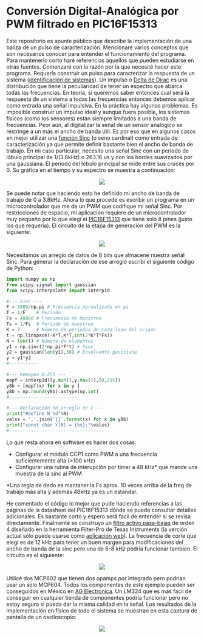 # Conversión Digital-Analógica por PWM filtrado en PIC16F15313
Este repositorio es apunte público que describe la implementación de una baliza de un pulso de caracterización. Mencionaré varios conceptos que son necesarios conocer para entender el funcionamiento del programa. Para mantenerlo corto haré referencias aquellos que pueden estudiarse en otras fuentes. Comenzaré con la razón por la que necesité hacer este programa. Requería construir un pulso para caracterizar la respuesta de un sistema (<a href="https://www.youtube.com/watch?v=YiJRgKJ0My8" target="_blank">identificación de sistemas</a>). Un impulso o <a href="https://es.khanacademy.org/math/differential-equations/laplace-transform/properties-of-laplace-transform/v/dirac-delta-function" target="_blank">Delta de Dirac</a> es una distribución que tiene la peculiaridad de tener un espectro que abarca todas las frecuencias. En teoría, si queremos saber entonces cual será la respuesta de un sistema a todas las frecuencias entonces debemos aplicar como entrada una señal impulsiva. En la práctica hay algunos problemas. Es imposible construir un impulso ideal y aunque fuera posible, los sistemas físicos (como los sensores) están siempre limitados a una banda de frecuencias. Peor aún, al digitalizar la señal de un sensor analógico se restringe a un más el ancho de banda útil. Es por eso que en algunos casos en mejor utilizar una <a href="https://ite.unison.mx/cual-es-la-funcion-sinc-y-por-que-es-importante-en-ingenieria/">función Sinc</a> (o seno cardinal) como entrada de caracterización ya que permite definir bastante bien el ancho de banda de trabajo. En mi caso particular, necesito una señal Sinc con un periodo de lóbulo principal de 1/(3.8kHz) o 263.16 us y con los bordes suavizados por una gaussiana. El periodo del lóbulo principal se mide entre sus cruces por 0. Su gráfica en el tiempo y su espectro se muestra a continuación:

<p align="center">
<img src="https://1.bp.blogspot.com/-iD9qVImIAws/YD_hiSBiYRI/AAAAAAAACeQ/AL8OOfyHchsPUblIvn4p64rMcemttlBcwCLcBGAsYHQ/s580/Sinc_Espectro.png">
</p>

Se puede notar que haciendo esto he definido mi ancho de banda de trabajo de 0 a 3.8kHz. Ahora lo que procede es escribir un programa en un microcontrolador que me de un PWM que codifique mi señal Sinc. Por restricciones de espacio, mi aplicación requiere de un microcontrolador muy pequeño por lo que elegí el [PIC16F15313](https://www.microchip.com/wwwproducts/en/PIC16F15313) que tiene solo 8 pines (justo los que requería). El circuito de la etapa de generación del PWM es la siguiente:

<p align="center">
<img src="https://1.bp.blogspot.com/-ONVe0puQ8Qg/YD_kTk_N7lI/AAAAAAAACeY/CD_dcmt3J7YYslfX0zznnaeuZp221lptACLcBGAsYHQ/s1600/PIC16F15313_Circuit_PWM.png">
</p>

Necesitamos un arreglo de datos de 8 bits que almacene nuestra señal Sinc. Para generar la declaración de ese arregló escribí el siguiente código de Python:
```Python
import numpy as np
from scipy.signal import gaussian
from scipy.interpolate import interp1d

#--- Sinc ---
F = 3800/np.pi # Frecuencia normalizada en pi
T = 1/F    # Periodo
Fs = 48000 # Frecuencia de muestreo
Ts = 1/Fs  # Periodo de muestreo
K = 2      # Número de periodos de cada lado del origen
t = np.linspace(-K*T,K*T,int(2*K*T*Fs))
N = len(t) # Número de elementos
y1 = np.sinc(2*np.pi*F*t) # Sinc
y2 = gaussian(len(y1),30) # Envolvente gaussiana
y = y1*y2 
#-----------

#--- Remapeo 0-255 ---
mapf = interp1d([y.min(),y.max()],[0,255])
y8b = [mapf(x) for x in y ]
y8b = np.round(y8b).astype(np.int)
#--------------------------

#--- Declaración de arreglo en C ---
print("#define N %d"%N)
valss = ','.join('{}'.format(x) for x in y8b)
print("const char Y[N] = {%s};"%valss)
#-----------------------------------
```

Lo que resta ahora en software es hacer dos cosas:
* Configurar el módulo CCP1 como PWM a una frecuencia suficientemente alta (>100 kHz)
* Configurar una rutina de interupción por timer a 48 kHz\* que mande una muestra de la sinc al PWM

\*Una regla de dedo es mantaner la Fs aprox. 10 veces arriba de la freq de trabajo más alta y además 48kHz ya es un estandar.

He comentado el código lo mejor que pude haciendo referencias a las páginas de la datasheet del PIC16F15313 dónde se puede consultar detalles adicionales. Es bastante corto y espero será facil de entender si se revisa directamente. Finalmente se construyo un [filtro activo pasa-bajas](https://www.coursera.org/lecture/fundamentos-de-la-electronica-analogica/2-06-filtros-activos-JxPLq) de orden 4 diseñado en la herramienta Filter-Pro de Texas Instruments (la verción actual sólo puede usarse como [aplicación web](https://webench.ti.com/filter-design-tool/filter-type)). La frecuencia de corte que elegí es de 12 kHz para tener un buen margen para modificaciones del ancho de banda de la sinc pero una de 6-8 kHz podría funcionar tambien. El circuito es el siguiente:

<p align="center">
<img src="https://1.bp.blogspot.com/-H4vRJ9JR4TA/YD_nFkD6h3I/AAAAAAAACeg/i9k8OpmsNMoKbQ2CabMb5FAs-SXrDS7xgCLcBGAsYHQ/s1710/LPF_12kHz_4th_MCP602.png">
</p>

Utilicé dos MCP602 que tienen dos opamps por integrado pero podrian usar un solo MCP604. Todos los componentes de este ejemplo pueden ser conseguidos en México en [AG Electronica](https://www.agelectronica.com/). Un LM324 que es más facil de conseguir en cualquier tienda de componentes podría funcionar pero no estoy seguro si pueda dar la misma calidad en la señal. Los resultados de la implementación en físico de todo el sistema se muestran en esta captura de pantalla de un osciloscopio:

<p align="center">
<img src="https://1.bp.blogspot.com/-NyPX2CSNrLA/YD_simy9zPI/AAAAAAAACeo/stY1q0qne0omPRGseFiegsF_pMMXKy9gQCLcBGAsYHQ/s800/PWM_Sinc_3k8_UTD2072CEX.png">
</p>
